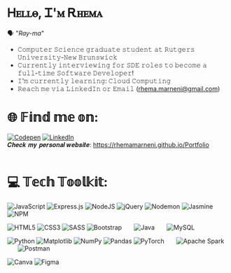 # Ꮋꭼꮮꮮꮎ, Ꮖ'ꮇ Ꭱꮋꭼꮇꭺ
🗣️ "_Ray-ma_" <br>
* 𝙲𝚘𝚖𝚙𝚞𝚝𝚎𝚛 𝚂𝚌𝚒𝚎𝚗𝚌𝚎 𝚐𝚛𝚊𝚍𝚞𝚊𝚝𝚎 𝚜𝚝𝚞𝚍𝚎𝚗𝚝 𝚊𝚝 𝚁𝚞𝚝𝚐𝚎𝚛𝚜 𝚄𝚗𝚒𝚟𝚎𝚛𝚜𝚒𝚝𝚢-𝙽𝚎𝚠 𝙱𝚛𝚞𝚗𝚜𝚠𝚒𝚌𝚔
* 𝙲𝚞𝚛𝚛𝚎𝚗𝚝𝚕𝚢 𝚒𝚗𝚝𝚎𝚛𝚟𝚒𝚎𝚠𝚒𝚗𝚐 𝚏𝚘𝚛 𝚂𝙳𝙴 𝚛𝚘𝚕𝚎𝚜 𝚝𝚘 𝚋𝚎𝚌𝚘𝚖𝚎 𝚊 𝚏𝚞𝚕𝚕-𝚝𝚒𝚖𝚎 𝚂𝚘𝚏𝚝𝚠𝚊𝚛𝚎 𝙳𝚎𝚟𝚎𝚕𝚘𝚙𝚎𝚛!
* 𝙸'𝚖 𝚌𝚞𝚛𝚛𝚎𝚗𝚝𝚕𝚢 𝚕𝚎𝚊𝚛𝚗𝚒𝚗𝚐: 𝙲𝚕𝚘𝚞𝚍 𝙲𝚘𝚖𝚙𝚞𝚝𝚒𝚗𝚐
* 𝚁𝚎𝚊𝚌𝚑 𝚖𝚎 𝚟𝚒𝚊 𝙻𝚒𝚗𝚔𝚎𝚍𝙸𝚗 𝚘𝚛 𝙴𝚖𝚊𝚒𝚕 (rhema.marneni@gmail.com)

# 🌐 𝔽𝕚𝕟𝕕 𝕞𝕖 𝕠𝕟:
[![Codepen](https://img.shields.io/badge/Codepen-000000?style=for-the-badge&logo=codepen&logoColor=white)](https://codepen.io/rivendell) [![LinkedIn](https://img.shields.io/badge/LinkedIn-%230077B5.svg?logo=linkedin&logoColor=white)](https://linkedin.com/in/rhema-km)
<br>
𝑪𝒉𝒆𝒄𝒌 𝒎𝒚 𝒑𝒆𝒓𝒔𝒐𝒏𝒂𝒍 𝒘𝒆𝒃𝒔𝒊𝒕𝒆: https://rhemamarneni.github.io/Portfolio
<br><br>
# 💻 𝕋𝕖𝕔𝕙 𝕋𝕠𝕠𝕝𝕜𝕚𝕥:
![JavaScript](https://img.shields.io/badge/javascript-%23323330.svg?style=for-the-badge&logo=javascript&logoColor=%23F7DF1E) ![Express.js](https://img.shields.io/badge/express.js-%23404d59.svg?style=for-the-badge&logo=express&logoColor=%2361DAFB) ![NodeJS](https://img.shields.io/badge/node.js-6DA55F?style=for-the-badge&logo=node.js&logoColor=white) ![jQuery](https://img.shields.io/badge/jquery-%230769AD.svg?style=for-the-badge&logo=jquery&logoColor=white)  ![Nodemon](https://img.shields.io/badge/NODEMON-%23323330.svg?style=for-the-badge&logo=nodemon&logoColor=%BBDEAD) ![Jasmine](https://img.shields.io/badge/jasmine-%238A4182.svg?style=for-the-badge&logo=jasmine&logoColor=white) ![NPM](https://img.shields.io/badge/NPM-%23CB3837.svg?style=for-the-badge&logo=npm&logoColor=white) 

![HTML5](https://img.shields.io/badge/html5-%23E34F26.svg?style=for-the-badge&logo=html5&logoColor=white) ![CSS3](https://img.shields.io/badge/css3-%231572B6.svg?style=for-the-badge&logo=css3&logoColor=white) ![SASS](https://img.shields.io/badge/SASS-hotpink.svg?style=for-the-badge&logo=SASS&logoColor=white) ![Bootstrap](https://img.shields.io/badge/bootstrap-%238511FA.svg?style=for-the-badge&logo=bootstrap&logoColor=white)   &nbsp;&nbsp;&nbsp;&nbsp;&nbsp;  ![Java](https://img.shields.io/badge/java-%23ED8B00.svg?style=for-the-badge&logo=openjdk&logoColor=white)  &nbsp;&nbsp;&nbsp;&nbsp;&nbsp; ![MySQL](https://img.shields.io/badge/mysql-%2300000f.svg?style=for-the-badge&logo=mysql&logoColor=white) 

![Python](https://img.shields.io/badge/python-3670A0?style=for-the-badge&logo=python&logoColor=ffdd54)  ![Matplotlib](https://img.shields.io/badge/Matplotlib-%23ffffff.svg?style=for-the-badge&logo=Matplotlib&logoColor=black) ![NumPy](https://img.shields.io/badge/numpy-%23013243.svg?style=for-the-badge&logo=numpy&logoColor=white) ![Pandas](https://img.shields.io/badge/pandas-%23150458.svg?style=for-the-badge&logo=pandas&logoColor=white) ![PyTorch](https://img.shields.io/badge/PyTorch-%23EE4C2C.svg?style=for-the-badge&logo=PyTorch&logoColor=white)  &nbsp;&nbsp;&nbsp;&nbsp;&nbsp;  ![Apache Spark](https://img.shields.io/badge/Apache%20Spark-FDEE21?style=for-the-badge&logo=apachespark&logoColor=black) &nbsp;&nbsp;&nbsp;&nbsp;&nbsp;   ![Postman](https://img.shields.io/badge/Postman-FF6C37?style=for-the-badge&logo=postman&logoColor=white)

![Canva](https://img.shields.io/badge/Canva-%2300C4CC.svg?style=for-the-badge&logo=Canva&logoColor=white) ![Figma](https://img.shields.io/badge/figma-%23F24E1E.svg?style=for-the-badge&logo=figma&logoColor=white)  &nbsp;&nbsp;&nbsp;&nbsp;&nbsp; 


<!--
- 🔭 I’m currently working on ...
- 🌱 I’m currently learning ...
- 👯 I’m looking to collaborate on ...
- 🤔 I’m looking for help with ...
- 💬 Ask me about ...
- 📫 How to reach me: ...
- 😄 Pronouns: ...
- ⚡ Fun fact: ...
-->
